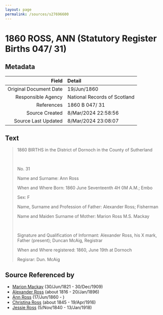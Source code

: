 ```yaml
---
layout: page
permalink: /sources/s27696600
---
```


# 1860 ROSS, ANN (Statutory Register Births 047/ 31)

## Metadata

Field | Detail
---:|:---
Original Document Date | 19/Jun/1860
Responsible Agency | National Records of Scotland
References | 1860 B 047/ 31
Source Created | 8/Mar/2024 22:58:56
Source Last Updated | 8/Mar/2024 23:08:07

## Text

> 1860 BIRTHS in the District of Dornoch in the County of Sutherland
>
> <br/>
>
> No. 31
>
> Name and Surname: Ann Ross
>
> When and Where Born: 1860 June Seventeenth 4H 0M A.M.; Embo
>
> Sex: F
>
> Name, Surname and Profession of Father: Alexander Ross; Fisherman
>
> Name and Maiden Surname of Mother: Marion Ross M.S. Mackay
>
> <br/>
>
> Signature and Qualification of Informant: Alexander Ross, his X mark, Father (present); Duncan McAig, Registrar
>
> When and Where registered: 1860, June 19th at Dornoch
>
> Regisrar: Dun. McAig
>

## Source Referenced by

* [Marion Mackay](../people/@78930004@-marion-mackay-b1821-6-30-d1909-12-30.md) (30/Jun/1821 - 30/Dec/1909)
* [Alexander Ross](../people/@81387900@-alexander-ross-b1816-d1896-1-20.md) (about 1816 - 20/Jan/1896)
* [Ann Ross](../people/@32419757@-ann-ross-b1860-6-17-d.md) (17/Jun/1860 - )
* [Christina Ross](../people/@81183416@-christina-ross-b1845-d1916-4-19.md) (about 1845 - 19/Apr/1916)
* [Jessie Ross](../people/@60546968@-jessie-ross-b1840-11-5-d1918-1-13.md) (5/Nov/1840 - 13/Jan/1918)
